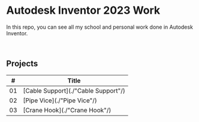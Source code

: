 # Autodesk Inventor 2023 Work

In this repo, you can see all my school and personal work done in Autodesk Inventor.

<br />

## Projects
| # |    Title    |
|---| ----------- |
|01| [Cable Support](./"Cable Support"/) 
|02| [Pipe Vice](./"Pipe Vice"/) 
|03| [Crane Hook](./"Crane Hook"/) 